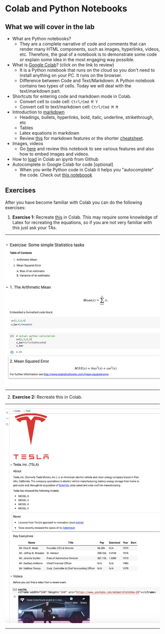 # Colab and Python Notebooks

## What we will cover in the lab

- What are Python notebooks? 
    - They are a complete narrative of code and comments that can render many HTML components, such as images, hyperlinks, videos, etc. Therefore, the goal of a notebook is to demonstrate some code or explain some idea in the most engaging way possible.
- What is [Google Colab](https://colab.research.google.com/notebooks/basic_features_overview.ipynb)? (click on the link to review)
    - It is a Python notebook that runs on the cloud so you don't need to install anything on your PC. It runs on the browser.
    - Difference between Code and Text/Markdown: A Python notebook contains two types of cells. Today we will deal with the text/markdown part.
- Shortcuts for entering code and markdown mode in Colab.
    - Convert cell to code cell:	`Ctrl/Cmd M Y`
    - Convert cell to text/markdown cell:	`Ctrl/Cmd M M`
- Introduction to [markdown](https://colab.research.google.com/notebooks/markdown_guide.ipynb)
    - Headings, bullets, hyperlinks, bold, italic, underline, strikethrough, etc
    - Tables
    - Latex equations in markdown
    - Review [this](https://www.markdownguide.org/basic-syntax/) for markdown features or the shorter [cheatsheet](https://github.com/adam-p/markdown-here/wiki/Markdown-Cheatsheet).
- Images, videos
    - Go [here](https://colab.research.google.com/github/michalis0/Business-Intelligence-and-Analytics/blob/master/week1%20-%20Python%20Notebooks/Notebooks_Introduction.ipynb) and review this notebook to see various features and also how to embed images and videos.
- How to [load](https://colab.research.google.com/github/googlecolab/colabtools/blob/master/notebooks/colab-github-demo.ipynb) in Colab an ipynb from Github
- Autocomplete in Google Colab for code [optional]
    - When you write Python code in Colab it helps you "autocomplete" the code. Check out [this noteboook](https://colab.research.google.com/notebooks/basic_features_overview.ipynb#scrollTo=d4L9TOP9QSHn)


## Exercises

After you have become familiar with Colab you can do the following exercises:



1. **Exercise 1:** Recreate [this](https://github.com/michalis0/Business-Intelligence-and-Analytics/blob/master/week1%20-%20Python%20Notebooks/Exercise1.png) in Colab. This may require some knowledge of Latex for recreating the equations, so if you are not very familiar with this just ask your TAs.

---

![Exercise 1](/week1/Exercise1.png)

---

2. **Exercise 2:** Recreate this in Colab.

---

![Exercise 2](/week1/Exercise2.png)

---
